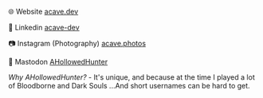 🌐 Website [acave.dev](https://acave.dev)

💼 Linkedin [acave-dev](https://www.linkedin.com/in/acave-dev/)

📷 Instagram (Photography) [acave.photos](https://www.instagram.com/acave.photos/)

🐘 Mastodon <a rel="me" target="_mastodon" href="https://universeodon.com/@AHollowedHunter">AHollowedHunter</a>


*Why AHollowedHunter?* - It's unique, and because at the time I played a lot of Bloodborne and Dark Souls ...And short usernames can be hard to get.
